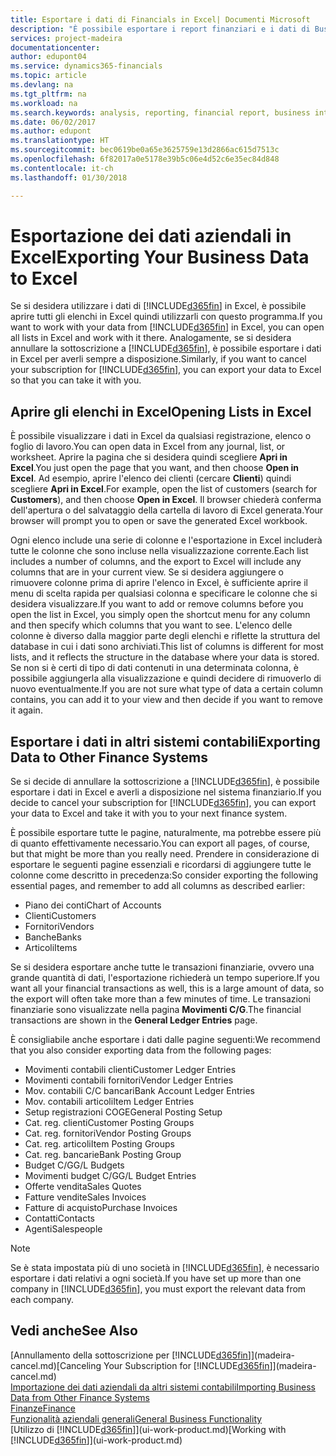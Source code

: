 ```yaml
---
title: Esportare i dati di Financials in Excel| Documenti Microsoft
description: "È possibile esportare i report finanziari e i dati di Business Intelligence da Finance and Operations, Business edition in Excel o aprire i dati di Financials in Excel."
services: project-madeira
documentationcenter: 
author: edupont04
ms.service: dynamics365-financials
ms.topic: article
ms.devlang: na
ms.tgt_pltfrm: na
ms.workload: na
ms.search.keywords: analysis, reporting, financial report, business intelligence, BI, Excel
ms.date: 06/02/2017
ms.author: edupont
ms.translationtype: HT
ms.sourcegitcommit: bec0619be0a65e3625759e13d2866ac615d7513c
ms.openlocfilehash: 6f82017a0e5178e39b5c06e4d52c6e35ec84d848
ms.contentlocale: it-ch
ms.lasthandoff: 01/30/2018

---
```

# <a name="exporting-your-business-data-to-excel"></a><span data-ttu-id="0c256-103">Esportazione dei dati aziendali in Excel</span><span class="sxs-lookup"><span data-stu-id="0c256-103">Exporting Your Business Data to Excel</span></span>
<span data-ttu-id="0c256-104">Se si desidera utilizzare i dati di [!INCLUDE[d365fin](includes/d365fin_md.md)] in Excel, è possibile aprire tutti gli elenchi in Excel quindi utilizzarli con questo programma.</span><span class="sxs-lookup"><span data-stu-id="0c256-104">If you want to work with your data from [!INCLUDE[d365fin](includes/d365fin_md.md)] in Excel, you can open all lists in Excel and work with it there.</span></span> <span data-ttu-id="0c256-105">Analogamente, se si desidera annullare la sottoscrizione a [!INCLUDE[d365fin](includes/d365fin_md.md)], è possibile esportare i dati in Excel per averli sempre a disposizione.</span><span class="sxs-lookup"><span data-stu-id="0c256-105">Similarly, if you want to cancel your subscription for [!INCLUDE[d365fin](includes/d365fin_md.md)], you can export your data to Excel so that you can take it with you.</span></span>

## <a name="opening-lists-in-excel"></a><span data-ttu-id="0c256-106">Aprire gli elenchi in Excel</span><span class="sxs-lookup"><span data-stu-id="0c256-106">Opening Lists in Excel</span></span>
<span data-ttu-id="0c256-107">È possibile visualizzare i dati in Excel da qualsiasi registrazione, elenco o foglio di lavoro.</span><span class="sxs-lookup"><span data-stu-id="0c256-107">You can open data in Excel from any journal, list, or worksheet.</span></span> <span data-ttu-id="0c256-108">Aprire la pagina che si desidera quindi scegliere **Apri in Excel**.</span><span class="sxs-lookup"><span data-stu-id="0c256-108">You just open the page that you want, and then choose **Open in Excel**.</span></span> <span data-ttu-id="0c256-109">Ad esempio, aprire l'elenco dei clienti (cercare **Clienti**) quindi scegliere **Apri in Excel**.</span><span class="sxs-lookup"><span data-stu-id="0c256-109">For example, open the list of customers (search for **Customers**), and then choose **Open in Excel**.</span></span> <span data-ttu-id="0c256-110">Il browser chiederà conferma dell'apertura o del salvataggio della cartella di lavoro di Excel generata.</span><span class="sxs-lookup"><span data-stu-id="0c256-110">Your browser will prompt you to open or save the generated Excel workbook.</span></span>  

<span data-ttu-id="0c256-111">Ogni elenco include una serie di colonne e l'esportazione in Excel includerà tutte le colonne che sono incluse nella visualizzazione corrente.</span><span class="sxs-lookup"><span data-stu-id="0c256-111">Each list includes a number of columns, and the export to Excel will include any columns that are in your current view.</span></span> <span data-ttu-id="0c256-112">Se si desidera aggiungere o rimuovere colonne prima di aprire l'elenco in Excel, è sufficiente aprire il menu di scelta rapida per qualsiasi colonna e specificare le colonne che si desidera visualizzare.</span><span class="sxs-lookup"><span data-stu-id="0c256-112">If you want to add or remove columns before you open the list in Excel, you simply open the shortcut menu for any column and then specify which columns that you want to see.</span></span> <span data-ttu-id="0c256-113">L'elenco delle colonne è diverso dalla maggior parte degli elenchi e riflette la struttura del database in cui i dati sono archiviati.</span><span class="sxs-lookup"><span data-stu-id="0c256-113">This list of columns is different for most lists, and it reflects the structure in the database where your data is stored.</span></span> <span data-ttu-id="0c256-114">Se non si è certi di tipo di dati contenuti in una determinata colonna, è possibile aggiungerla alla visualizzazione e quindi decidere di rimuoverlo di nuovo eventualmente.</span><span class="sxs-lookup"><span data-stu-id="0c256-114">If you are not sure what type of data a certain column contains, you can add it to your view and then decide if you want to remove it again.</span></span>  

## <a name="exporting-data-to-other-finance-systems"></a><span data-ttu-id="0c256-115">Esportare i dati in altri sistemi contabili</span><span class="sxs-lookup"><span data-stu-id="0c256-115">Exporting Data to Other Finance Systems</span></span>
<span data-ttu-id="0c256-116">Se si decide di annullare la sottoscrizione a [!INCLUDE[d365fin](includes/d365fin_md.md)], è possibile esportare i dati in Excel e averli a disposizione nel sistema finanziario.</span><span class="sxs-lookup"><span data-stu-id="0c256-116">If you decide to cancel your subscription for [!INCLUDE[d365fin](includes/d365fin_md.md)], you can export your data to Excel and take it with you to your next finance system.</span></span>  

<span data-ttu-id="0c256-117">È possibile esportare tutte le pagine, naturalmente, ma potrebbe essere più di quanto effettivamente necessario.</span><span class="sxs-lookup"><span data-stu-id="0c256-117">You can export all pages, of course, but that might be more than you really need.</span></span> <span data-ttu-id="0c256-118">Prendere in considerazione di esportare le seguenti pagine essenziali e ricordarsi di aggiungere tutte le colonne come descritto in precedenza:</span><span class="sxs-lookup"><span data-stu-id="0c256-118">So consider exporting the following essential pages, and remember to add all columns as described earlier:</span></span>  

* <span data-ttu-id="0c256-119">Piano dei conti</span><span class="sxs-lookup"><span data-stu-id="0c256-119">Chart of Accounts</span></span>  
* <span data-ttu-id="0c256-120">Clienti</span><span class="sxs-lookup"><span data-stu-id="0c256-120">Customers</span></span>  
* <span data-ttu-id="0c256-121">Fornitori</span><span class="sxs-lookup"><span data-stu-id="0c256-121">Vendors</span></span>  
* <span data-ttu-id="0c256-122">Banche</span><span class="sxs-lookup"><span data-stu-id="0c256-122">Banks</span></span>  
* <span data-ttu-id="0c256-123">Articoli</span><span class="sxs-lookup"><span data-stu-id="0c256-123">Items</span></span>  

<span data-ttu-id="0c256-124">Se si desidera esportare anche tutte le transazioni finanziarie, ovvero una grande quantità di dati, l'esportazione richiederà un tempo superiore.</span><span class="sxs-lookup"><span data-stu-id="0c256-124">If you want all your financial transactions as well, this is a large amount of data, so the export will often take more than a few minutes of time.</span></span> <span data-ttu-id="0c256-125">Le transazioni finanziarie sono visualizzate nella pagina **Movimenti C/G**.</span><span class="sxs-lookup"><span data-stu-id="0c256-125">The financial transactions are shown in the **General Ledger Entries** page.</span></span>  

<span data-ttu-id="0c256-126">È consigliabile anche esportare i dati dalle pagine seguenti:</span><span class="sxs-lookup"><span data-stu-id="0c256-126">We recommend that you also consider exporting data from the following pages:</span></span>  

* <span data-ttu-id="0c256-127">Movimenti contabili clienti</span><span class="sxs-lookup"><span data-stu-id="0c256-127">Customer Ledger Entries</span></span>  
* <span data-ttu-id="0c256-128">Movimenti contabili fornitori</span><span class="sxs-lookup"><span data-stu-id="0c256-128">Vendor Ledger Entries</span></span>  
* <span data-ttu-id="0c256-129">Mov. contabili C/C bancari</span><span class="sxs-lookup"><span data-stu-id="0c256-129">Bank Account Ledger Entries</span></span>  
* <span data-ttu-id="0c256-130">Mov. contabili articoli</span><span class="sxs-lookup"><span data-stu-id="0c256-130">Item Ledger Entries</span></span>  
* <span data-ttu-id="0c256-131">Setup registrazioni COGE</span><span class="sxs-lookup"><span data-stu-id="0c256-131">General Posting Setup</span></span>  
* <span data-ttu-id="0c256-132">Cat. reg. clienti</span><span class="sxs-lookup"><span data-stu-id="0c256-132">Customer Posting Groups</span></span>  
* <span data-ttu-id="0c256-133">Cat. reg. fornitori</span><span class="sxs-lookup"><span data-stu-id="0c256-133">Vendor Posting Groups</span></span>  
* <span data-ttu-id="0c256-134">Cat. reg. articoli</span><span class="sxs-lookup"><span data-stu-id="0c256-134">Item Posting Groups</span></span>  
* <span data-ttu-id="0c256-135">Cat. reg. bancarie</span><span class="sxs-lookup"><span data-stu-id="0c256-135">Bank Posting Group</span></span>  
* <span data-ttu-id="0c256-136">Budget C/G</span><span class="sxs-lookup"><span data-stu-id="0c256-136">G/L Budgets</span></span>  
* <span data-ttu-id="0c256-137">Movimenti budget C/G</span><span class="sxs-lookup"><span data-stu-id="0c256-137">G/L Budget Entries</span></span>  
* <span data-ttu-id="0c256-138">Offerte vendita</span><span class="sxs-lookup"><span data-stu-id="0c256-138">Sales Quotes</span></span>  
* <span data-ttu-id="0c256-139">Fatture vendite</span><span class="sxs-lookup"><span data-stu-id="0c256-139">Sales Invoices</span></span>  
* <span data-ttu-id="0c256-140">Fatture di acquisto</span><span class="sxs-lookup"><span data-stu-id="0c256-140">Purchase Invoices</span></span>  
* <span data-ttu-id="0c256-141">Contatti</span><span class="sxs-lookup"><span data-stu-id="0c256-141">Contacts</span></span>  
* <span data-ttu-id="0c256-142">Agenti</span><span class="sxs-lookup"><span data-stu-id="0c256-142">Salespeople</span></span>  

> [!NOTE]  
>   <span data-ttu-id="0c256-143">Se è stata impostata più di uno società in [!INCLUDE[d365fin](includes/d365fin_md.md)], è necessario esportare i dati relativi a ogni società.</span><span class="sxs-lookup"><span data-stu-id="0c256-143">If you have set up more than one company in [!INCLUDE[d365fin](includes/d365fin_md.md)], you must export the relevant data from each company.</span></span>

## <a name="see-also"></a><span data-ttu-id="0c256-144">Vedi anche</span><span class="sxs-lookup"><span data-stu-id="0c256-144">See Also</span></span>
<span data-ttu-id="0c256-145">[Annullamento della sottoscrizione per [!INCLUDE[d365fin](includes/d365fin_md.md)]](madeira-cancel.md)</span><span class="sxs-lookup"><span data-stu-id="0c256-145">[Canceling Your Subscription for [!INCLUDE[d365fin](includes/d365fin_md.md)]](madeira-cancel.md)</span></span>  
[<span data-ttu-id="0c256-146">Importazione dei dati aziendali da altri sistemi contabili</span><span class="sxs-lookup"><span data-stu-id="0c256-146">Importing Business Data from Other Finance Systems</span></span>](upload-data.md)  
[<span data-ttu-id="0c256-147">Finanze</span><span class="sxs-lookup"><span data-stu-id="0c256-147">Finance</span></span>](finance.md)  
[<span data-ttu-id="0c256-148">Funzionalità aziendali generali</span><span class="sxs-lookup"><span data-stu-id="0c256-148">General Business Functionality</span></span>](ui-across-business-areas.md)  
<span data-ttu-id="0c256-149">[Utilizzo di [!INCLUDE[d365fin](includes/d365fin_md.md)]](ui-work-product.md)</span><span class="sxs-lookup"><span data-stu-id="0c256-149">[Working with [!INCLUDE[d365fin](includes/d365fin_md.md)]](ui-work-product.md)</span></span>  

